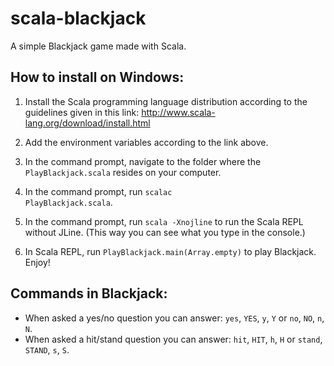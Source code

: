# scala-blackjack
A simple Blackjack game made with Scala.

How to install on Windows:
-
1. Install the Scala programming language distribution according to the guidelines given in this link: http://www.scala-lang.org/download/install.html

2. Add the environment variables according to the link above.

3. In the command prompt, navigate to the folder where the <code>PlayBlackjack.scala</code> resides on your computer.

4. In the command prompt, run <code>scalac PlayBlackjack.scala</code>.

5. In the command prompt, run <code>scala -Xnojline</code> to run the Scala REPL without JLine. (This way you can see what you type in the console.)

6. In Scala REPL, run <code>PlayBlackjack.main(Array.empty)</code> to play Blackjack. Enjoy!

Commands in Blackjack:
-
- When asked a yes/no question you can answer: <code>yes</code>, <code>YES</code>, <code>y</code>, <code>Y</code> or <code>no</code>, <code>NO</code>, <code>n</code>, <code>N</code>.
- When asked a hit/stand question you can answer: <code>hit</code>, <code>HIT</code>, <code>h</code>, <code>H</code> or <code>stand</code>, <code>STAND</code>, <code>s</code>, <code>S</code>.

